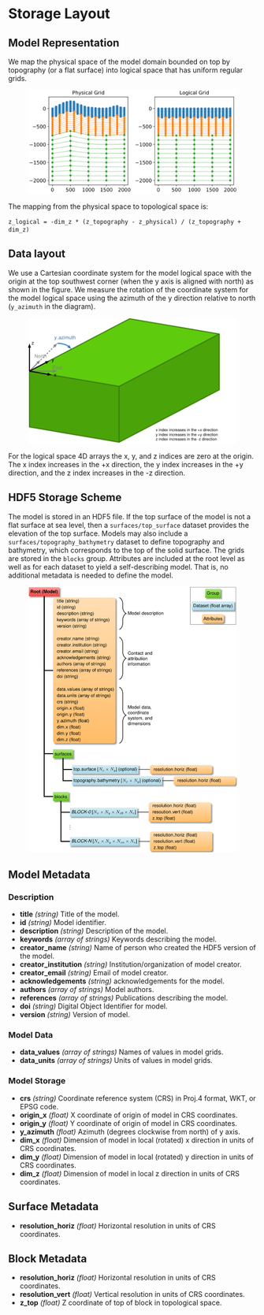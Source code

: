 # Storage Layout

## Model Representation

We map the physical space of the model domain bounded on top by topography (or a flat surface) into logical space that has uniform regular grids.

<figure>
  <img src="figs/gridmapping.png" alt="Diagram of physical and logical grids">
</figure>

The mapping from the physical space to topological space is:
```
z_logical = -dim_z * (z_topography - z_physical) / (z_topography + dim_z)
```

## Data layout

We use a Cartesian coordinate system for the model logical space with the origin at the top southwest corner (when the y axis is aligned with north) as shown in the figure. We measure the rotation of the coordinate system for the model logical space using the azimuth of the y direction relative to north (`y_azimuth` in the diagram).

<figure>
  <img src="figs/coordsys.png" alt="Diagram of Cartesian coordinate
  system of the model logical space">
</figure>

For the logical space 4D arrays the x, y, and z indices are zero at the origin. The x index increases in the +x direction, the y index increases in the +y direction, and the z index increases in the -z direction.


## HDF5 Storage Scheme

The model is stored in an HDF5 file. If the top surface of the model is not a flat surface at sea level, then a `surfaces/top_surface` dataset provides the elevation of the top surface. Models may also include a `surfaces/topography_bathymetry` dataset to define topography and bathymetry, which corresponds to the top of the solid surface. The grids are stored in the `blocks` group. Attributes are included at the root level as well as for each dataset to yield a self-describing model. That is, no additional metadata is needed to define the model.

<figure>
  <img src="figs/hdf5layout.png" alt="Diagram of HDF5 layout scheme">
</figure>

## Model Metadata

### Description

* **title** *(string)* Title of the model.
* **id** *(string)* Model identifier.
* **description** *(string)* Description of the model.
* **keywords** *(array of strings)* Keywords describing the model.
* **creator_name** *(string)* Name of person who created the HDF5 version of the model.
* **creator_institution** *(string)* Institution/organization of model creator.
* **creator_email** *(string)* Email of model creator.
* **acknowledgements** *(string)* acknowledgements for the model.
* **authors** *(array of strings)* Model authors.
* **references** *(array of strings)* Publications describing the model.
* **doi** *(string)* Digital Object Identifier for model.
* **version** *(string)* Version of model.

### Model Data

* **data_values** *(array of strings)* Names of values in model grids.
* **data_units** *(array of strings)* Units of values in model grids.

### Model Storage

* **crs** *(string)* Coordinate reference system (CRS) in Proj.4 format, WKT, or EPSG code.
* **origin_x** *(float)* X coordinate of origin of model in CRS coordinates.
* **origin_y** *(float)* Y coordinate of origin of model in CRS coordinates.
* **y_azimuth** *(float)* Azimuth (degrees clockwise from north) of y axis.
* **dim_x** *(float)* Dimension of model in local (rotated) x direction in units of CRS coordinates.
* **dim_y** *(float)* Dimension of model in local (rotated) y direction in units of CRS coordinates.
* **dim_z** *(float)* Dimension of model in local z direction in units of CRS coordinates.

## Surface Metadata

* **resolution_horiz** *(float)* Horizontal resolution in units of CRS coordinates.

## Block Metadata

* **resolution_horiz** *(float)* Horizontal resolution in units of CRS coordinates.
* **resolution_vert** *(float)* Vertical resolution in units of CRS coordinates.
* **z_top** *(float)* Z coordinate of top of block in topological space.
